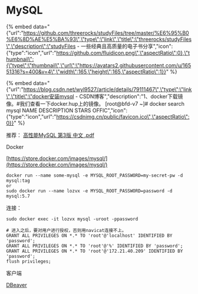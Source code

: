 # MySQL

{% embed data="{\"url\":\"https://github.com/threerocks/studyFiles/tree/master/%E6%95%B0%E6%8D%AE%E5%BA%93\",\"type\":\"link\",\"title\":\"threerocks/studyFiles\",\"description\":\"studyFiles - 一些经典且高质量的电子书分享\",\"icon\":{\"type\":\"icon\",\"url\":\"https://github.com/fluidicon.png\",\"aspectRatio\":0},\"thumbnail\":{\"type\":\"thumbnail\",\"url\":\"https://avatars2.githubusercontent.com/u/16551316?s=400&v=4\",\"width\":165,\"height\":165,\"aspectRatio\":1}}" %}

{% embed data="{\"url\":\"https://blog.csdn.net/wyl9527/article/details/79111467\",\"type\":\"link\",\"title\":\"docker安装mysql - CSDN博客\",\"description\":\"1、docker下载镜像。\#我们查看一下docker.hup上的镜像。 \[root@bfd-v7 ~\]\# docker search mysql NAME                                                   DESCRIPTION                                     STARS               OFFIC\",\"icon\":{\"type\":\"icon\",\"url\":\"https://csdnimg.cn/public/favicon.ico\",\"aspectRatio\":0}}" %}

推荐： [高性能MySQL 第3版 中文 .pdf](https://github.com/threerocks/studyFiles/blob/master/%E6%95%B0%E6%8D%AE%E5%BA%93/%E9%AB%98%E6%80%A7%E8%83%BDMySQL%20%E7%AC%AC3%E7%89%88%20%E4%B8%AD%E6%96%87%20.pdf)

Docker

[https://store.docker.com/images/mysql/](https://store.docker.com/images/mysql/)

```text
docker run --name some-mysql -e MYSQL_ROOT_PASSWORD=my-secret-pw -d mysql:tag
or
sudo docker run --name lozvx -e MYSQL_ROOT_PASSWORD=password -d mysql:5.7
```

连接：

```text
sudo docker exec -it lozvx mysql -uroot -ppassword

# 进入之后，要对用户进行授权，否则用navicat连接不上。
GRANT ALL PRIVILEGES ON *.* TO 'root'@'localhost' IDENTIFIED BY 'password';
GRANT ALL PRIVILEGES ON *.* TO 'root'@'%' IDENTIFIED BY 'password';
GRANT ALL PRIVILEGES ON *.* TO 'root'@'172.21.40.209' IDENTIFIED BY 'password';
flush privileges;
```

客户端

 [DBeaver](https://dbeaver.io/)



